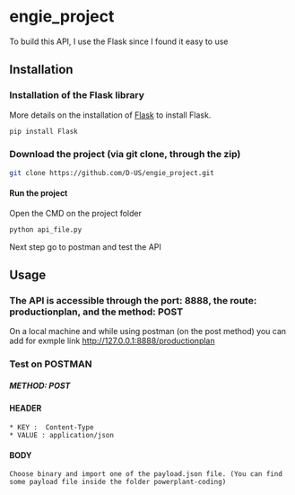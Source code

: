 # engie_project

To build this API, I use the Flask since I found it easy to use

## Installation

### Installation of the Flask library

More details on the installation of [Flask](https://flask.palletsprojects.com/en/2.2.x/installation/) to install Flask.

```bash
pip install Flask
```
### Download the project (via git clone, through the zip)
```bash
git clone https://github.com/D-US/engie_project.git
```

#### Run the project
Open the CMD on the project folder
```python
python api_file.py
```

Next step go to postman and test the API


## Usage

### The API is accessible through the port: 8888,  the route: productionplan, and the method: POST
On a local machine and while using postman (on the post method) you can add for exmple link http://127.0.0.1:8888/productionplan

### Test on POSTMAN

##### METHOD: POST

#### HEADER
    * KEY :  Content-Type
    * VALUE : application/json

#### BODY
    Choose binary and import one of the payload.json file. (You can find some payload file inside the folder powerplant-coding) 



